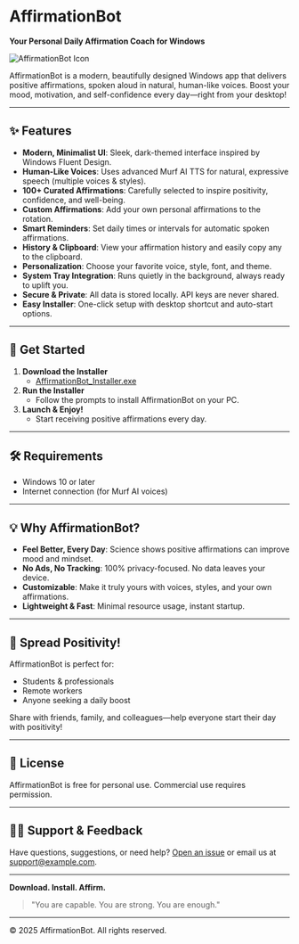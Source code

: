 # AffirmationBot

**Your Personal Daily Affirmation Coach for Windows**

![AffirmationBot Icon](icon.ico)

AffirmationBot is a modern, beautifully designed Windows app that delivers positive affirmations, spoken aloud in natural, human-like voices. Boost your mood, motivation, and self-confidence every day—right from your desktop!

---

## ✨ Features

- **Modern, Minimalist UI**: Sleek, dark-themed interface inspired by Windows Fluent Design.
- **Human-Like Voices**: Uses advanced Murf AI TTS for natural, expressive speech (multiple voices & styles).
- **100+ Curated Affirmations**: Carefully selected to inspire positivity, confidence, and well-being.
- **Custom Affirmations**: Add your own personal affirmations to the rotation.
- **Smart Reminders**: Set daily times or intervals for automatic spoken affirmations.
- **History & Clipboard**: View your affirmation history and easily copy any to the clipboard.
- **Personalization**: Choose your favorite voice, style, font, and theme.
- **System Tray Integration**: Runs quietly in the background, always ready to uplift you.
- **Secure & Private**: All data is stored locally. API keys are never shared.
- **Easy Installer**: One-click setup with desktop shortcut and auto-start options.

---

## 🚀 Get Started

1. **Download the Installer**
   - [AffirmationBot_Installer.exe](https://github.com/Cleveerty/Affirmations-App/releases/download/Launch/AffirmationBot_Installer.exe)
2. **Run the Installer**
   - Follow the prompts to install AffirmationBot on your PC.
3. **Launch & Enjoy!**
   - Start receiving positive affirmations every day.

---

## 🛠️ Requirements
- Windows 10 or later
- Internet connection (for Murf AI voices)

---

## 💡 Why AffirmationBot?
- **Feel Better, Every Day**: Science shows positive affirmations can improve mood and mindset.
- **No Ads, No Tracking**: 100% privacy-focused. No data leaves your device.
- **Customizable**: Make it truly yours with voices, styles, and your own affirmations.
- **Lightweight & Fast**: Minimal resource usage, instant startup.

---

## 📣 Spread Positivity!
AffirmationBot is perfect for:
- Students & professionals
- Remote workers
- Anyone seeking a daily boost

Share with friends, family, and colleagues—help everyone start their day with positivity!

---

## 📝 License
AffirmationBot is free for personal use. Commercial use requires permission.

---

## 🙋‍♂️ Support & Feedback
Have questions, suggestions, or need help? [Open an issue](https://github.com/yourusername/affirmationbot/issues) or email us at support@example.com.

---

**Download. Install. Affirm.**

> "You are capable. You are strong. You are enough."

---

© 2025 AffirmationBot. All rights reserved.


